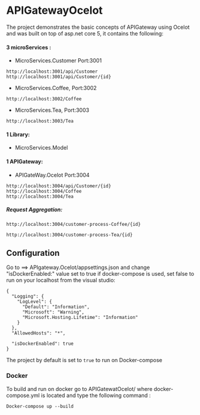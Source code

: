 # APIGatewayOcelot 

The project demonstrates the basic concepts of APIGateway using Ocelot and was built on top of asp.net core 5, it contains the following:
 
#### 3 microServices :
 
* MicroServices.Customer Port:3001
```
http://localhost:3001/api/Customer
http://localhost:3001/api/Customer/{id}
```
* MicroServices.Coffee,  Port:3002
```
http://localhost:3002/Coffee
```

* MicroServices.Tea,     Port:3003
```
http://localhost:3003/Tea
```


#### 1 Library:
* MicroServices.Model

#### 1 APIGateway:
* APIGateWay.Ocelot     Port:3004
```
http://localhost:3004/api/Customer/{id}
http://localhost:3004/Coffee
http://localhost:3004/Tea
```

##### Request Aggregation:
```
http://localhost:3004/customer-process-Coffee/{id}

http://localhost:3004/customer-process-Tea/{id}
```


## Configuration

Go to ==>  APIgateway.Ocelot/appsettings.json and change "isDockerEnabled:" value set to true if docker-compose is used, set false to run on your localhost from the visual studio:

```
{
  "Logging": {
    "LogLevel": {
      "Default": "Information",
      "Microsoft": "Warning",
      "Microsoft.Hosting.Lifetime": "Information"
    }
  },
  "AllowedHosts": "*",

  "isDockerEnabled": true 
}

```
The project by default is set to `true` to run on Docker-compose

### Docker

To build and run on docker go to APIGatewatOcelot/  where docker-compose.yml is located and type the following command  :
```
Docker-compose up --build
```

